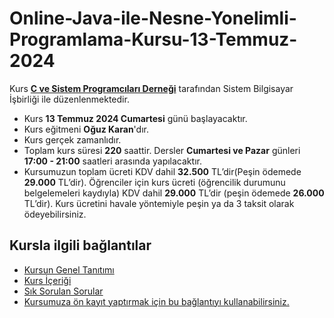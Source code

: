 # Online-Java-ile-Nesne-Yonelimli-Programlama-Kursu-13-Temmuz-2024

Kurs [__C ve Sistem Programcıları Derneği__](http://www.csystem.org/) tarafından Sistem Bilgisayar İşbirliği ile düzenlenmektedir.
+ Kurs __13 Temmuz 2024 Cumartesi__ günü başlayacaktır.
+ Kurs eğitmeni __Oğuz Karan__'dır.
+ Kurs gerçek zamanlıdır.
+ Toplam kurs süresi __220__ saattir. Dersler __Cumartesi ve Pazar__ günleri __17:00 - 21:00__ saatleri arasında yapılacaktır.
+ Kursumuzun toplam ücreti KDV dahil __32.500__ TL’dir(Peşin ödemede __29.000__ TL’dir). Öğrenciler için kurs ücreti (öğrencilik durumunu belgelemeleri kaydıyla) KDV dahil __29.000__ TL’dir (peşin ödemede __26.000__ TL’dir). Kurs ücretini havale yöntemiyle peşin ya da 3 taksit olarak ödeyebilirsiniz.
## Kursla ilgili bağlantılar
+ [Kursun Genel Tanıtımı](https://github.com/CSD-1993/Online-Java-ile-Nesne-Yonelimli-Programlama-Kursu-13-Temmuz-2024/blob/main/kurs_tanitimi.md)
+ [Kurs İçeriği](https://github.com/CSD-1993/Online-Java-ile-Nesne-Yonelimli-Programlama-Kursu-13-Temmuz-2024/blob/main/kurs_icerigi.md)
+ [Sık Sorulan Sorular](https://github.com/CSD-1993/Online-Java-ile-Nesne-Yonelimli-Programlama-Kursu-13-Temmuz-2024/blob/main/sss.md)
+ [Kursumuza ön kayıt yaptırmak için bu bağlantıyı kullanabilirsiniz.](https://us02web.zoom.us/meeting/register/tZEkcumorzkvHtebLRP9a_7zsE-HulIm4TyU#/registration)
